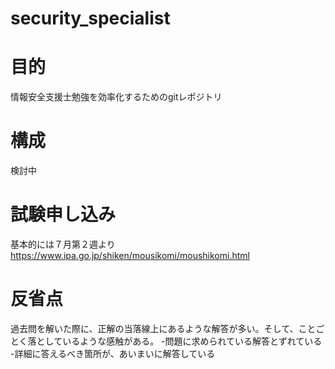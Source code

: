 # security_specialist
# 目的
情報安全支援士勉強を効率化するためのgitレポジトリ<br>

# 構成
検討中

# 試験申し込み
基本的には７月第２週より
https://www.ipa.go.jp/shiken/mousikomi/moushikomi.html

# 反省点
過去問を解いた際に、正解の当落線上にあるような解答が多い。そして、ことごとく落としているような感触がある。
-問題に求められている解答とずれている
-詳細に答えるべき箇所が、あいまいに解答している


